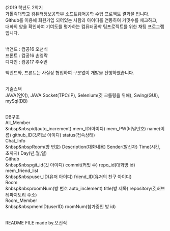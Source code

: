 (2019 학년도 2학기<br>
가톨릭대학교 컴퓨터정보공학부 소프트웨어공학 수업 프로젝트 결과물 입니다.<br>
Github를 이용해 회원가입 되어있는 사람과 아이디를 연동하여 커밋수를 체크하고,<br>
대화의 양을 확인하여 기여도를 평가하는 컴퓨터공학 팀프로젝트를 위한 채팅 프로그램입니다.<br><br>

백앤드 : 컴공16 오선식<br>
프론트 : 컴공16 손영락<br>
디자인 : 컴공17 주수빈<br>

백앤드와, 프론트는 사실상 협업하여 구분없이 개발을 진행하였습니다.<br><br>

기술스택<br>
JAVA(언어), JAVA Socket(TPC/IP), Selenium(깃 크롤링을 위해), Swing(GUI), mySql(DB)<br><br>

DB구조<br>
All_Member<br>
&nbsp&nbspid(auto_increment) mem_ID(아이디) mem_PW(비밀번호) name(이름) github_ID(깃허브 아이디) status(접속상태)<br>
Chat_Info<br>
&nbsp&nbspRoom(방 번호) Description(대화내용) Sender(발신자) Time(시간, 초까지) Day(년,월,일)<br>
Github<br>
&nbsp&nbspgit_id(깃 아이디) commit(커밋 수) repo_id(대화방 id)<br>
mem_friend_list<br>
&nbsp&nbspuser_ID(유저 아이디) friend_ID(유저의 친구 아이디)<br>
Room<br>
&nbsp&nbsproomNum(방 번호 auto_inclement) title(방 제목) repository(깃허브 레파지토리 주소)<br>
Room_Member<br>
&nbsp&nbspmemID(userID) roomNum(참가중인 방 id)<br><br>

README FILE made by.오선식
